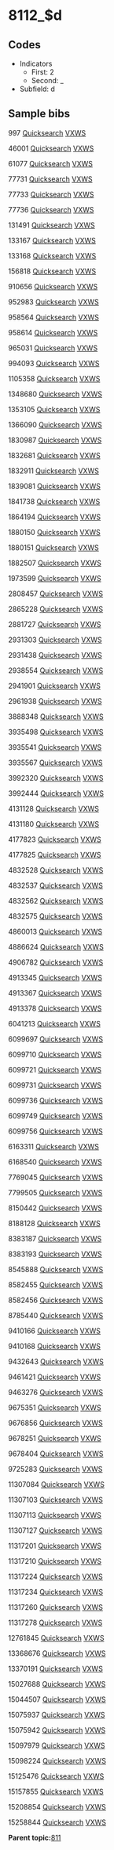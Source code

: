 # 8112\_$d

## Codes

-   Indicators
    -   First: 2
    -   Second: \_
-   Subfield: d

## Sample bibs

997 [Quicksearch](https://search.library.yale.edu/catalog/997) [VXWS](http://prodorbis.library.yale.edu:7014/vxws/GetHoldingsService?bibId=997)

46001 [Quicksearch](https://search.library.yale.edu/catalog/46001) [VXWS](http://prodorbis.library.yale.edu:7014/vxws/GetHoldingsService?bibId=46001)

61077 [Quicksearch](https://search.library.yale.edu/catalog/61077) [VXWS](http://prodorbis.library.yale.edu:7014/vxws/GetHoldingsService?bibId=61077)

77731 [Quicksearch](https://search.library.yale.edu/catalog/77731) [VXWS](http://prodorbis.library.yale.edu:7014/vxws/GetHoldingsService?bibId=77731)

77733 [Quicksearch](https://search.library.yale.edu/catalog/77733) [VXWS](http://prodorbis.library.yale.edu:7014/vxws/GetHoldingsService?bibId=77733)

77736 [Quicksearch](https://search.library.yale.edu/catalog/77736) [VXWS](http://prodorbis.library.yale.edu:7014/vxws/GetHoldingsService?bibId=77736)

131491 [Quicksearch](https://search.library.yale.edu/catalog/131491) [VXWS](http://prodorbis.library.yale.edu:7014/vxws/GetHoldingsService?bibId=131491)

133167 [Quicksearch](https://search.library.yale.edu/catalog/133167) [VXWS](http://prodorbis.library.yale.edu:7014/vxws/GetHoldingsService?bibId=133167)

133168 [Quicksearch](https://search.library.yale.edu/catalog/133168) [VXWS](http://prodorbis.library.yale.edu:7014/vxws/GetHoldingsService?bibId=133168)

156818 [Quicksearch](https://search.library.yale.edu/catalog/156818) [VXWS](http://prodorbis.library.yale.edu:7014/vxws/GetHoldingsService?bibId=156818)

910656 [Quicksearch](https://search.library.yale.edu/catalog/910656) [VXWS](http://prodorbis.library.yale.edu:7014/vxws/GetHoldingsService?bibId=910656)

952983 [Quicksearch](https://search.library.yale.edu/catalog/952983) [VXWS](http://prodorbis.library.yale.edu:7014/vxws/GetHoldingsService?bibId=952983)

958564 [Quicksearch](https://search.library.yale.edu/catalog/958564) [VXWS](http://prodorbis.library.yale.edu:7014/vxws/GetHoldingsService?bibId=958564)

958614 [Quicksearch](https://search.library.yale.edu/catalog/958614) [VXWS](http://prodorbis.library.yale.edu:7014/vxws/GetHoldingsService?bibId=958614)

965031 [Quicksearch](https://search.library.yale.edu/catalog/965031) [VXWS](http://prodorbis.library.yale.edu:7014/vxws/GetHoldingsService?bibId=965031)

994093 [Quicksearch](https://search.library.yale.edu/catalog/994093) [VXWS](http://prodorbis.library.yale.edu:7014/vxws/GetHoldingsService?bibId=994093)

1105358 [Quicksearch](https://search.library.yale.edu/catalog/1105358) [VXWS](http://prodorbis.library.yale.edu:7014/vxws/GetHoldingsService?bibId=1105358)

1348680 [Quicksearch](https://search.library.yale.edu/catalog/1348680) [VXWS](http://prodorbis.library.yale.edu:7014/vxws/GetHoldingsService?bibId=1348680)

1353105 [Quicksearch](https://search.library.yale.edu/catalog/1353105) [VXWS](http://prodorbis.library.yale.edu:7014/vxws/GetHoldingsService?bibId=1353105)

1366090 [Quicksearch](https://search.library.yale.edu/catalog/1366090) [VXWS](http://prodorbis.library.yale.edu:7014/vxws/GetHoldingsService?bibId=1366090)

1830987 [Quicksearch](https://search.library.yale.edu/catalog/1830987) [VXWS](http://prodorbis.library.yale.edu:7014/vxws/GetHoldingsService?bibId=1830987)

1832681 [Quicksearch](https://search.library.yale.edu/catalog/1832681) [VXWS](http://prodorbis.library.yale.edu:7014/vxws/GetHoldingsService?bibId=1832681)

1832911 [Quicksearch](https://search.library.yale.edu/catalog/1832911) [VXWS](http://prodorbis.library.yale.edu:7014/vxws/GetHoldingsService?bibId=1832911)

1839081 [Quicksearch](https://search.library.yale.edu/catalog/1839081) [VXWS](http://prodorbis.library.yale.edu:7014/vxws/GetHoldingsService?bibId=1839081)

1841738 [Quicksearch](https://search.library.yale.edu/catalog/1841738) [VXWS](http://prodorbis.library.yale.edu:7014/vxws/GetHoldingsService?bibId=1841738)

1864194 [Quicksearch](https://search.library.yale.edu/catalog/1864194) [VXWS](http://prodorbis.library.yale.edu:7014/vxws/GetHoldingsService?bibId=1864194)

1880150 [Quicksearch](https://search.library.yale.edu/catalog/1880150) [VXWS](http://prodorbis.library.yale.edu:7014/vxws/GetHoldingsService?bibId=1880150)

1880151 [Quicksearch](https://search.library.yale.edu/catalog/1880151) [VXWS](http://prodorbis.library.yale.edu:7014/vxws/GetHoldingsService?bibId=1880151)

1882507 [Quicksearch](https://search.library.yale.edu/catalog/1882507) [VXWS](http://prodorbis.library.yale.edu:7014/vxws/GetHoldingsService?bibId=1882507)

1973599 [Quicksearch](https://search.library.yale.edu/catalog/1973599) [VXWS](http://prodorbis.library.yale.edu:7014/vxws/GetHoldingsService?bibId=1973599)

2808457 [Quicksearch](https://search.library.yale.edu/catalog/2808457) [VXWS](http://prodorbis.library.yale.edu:7014/vxws/GetHoldingsService?bibId=2808457)

2865228 [Quicksearch](https://search.library.yale.edu/catalog/2865228) [VXWS](http://prodorbis.library.yale.edu:7014/vxws/GetHoldingsService?bibId=2865228)

2881727 [Quicksearch](https://search.library.yale.edu/catalog/2881727) [VXWS](http://prodorbis.library.yale.edu:7014/vxws/GetHoldingsService?bibId=2881727)

2931303 [Quicksearch](https://search.library.yale.edu/catalog/2931303) [VXWS](http://prodorbis.library.yale.edu:7014/vxws/GetHoldingsService?bibId=2931303)

2931438 [Quicksearch](https://search.library.yale.edu/catalog/2931438) [VXWS](http://prodorbis.library.yale.edu:7014/vxws/GetHoldingsService?bibId=2931438)

2938554 [Quicksearch](https://search.library.yale.edu/catalog/2938554) [VXWS](http://prodorbis.library.yale.edu:7014/vxws/GetHoldingsService?bibId=2938554)

2941901 [Quicksearch](https://search.library.yale.edu/catalog/2941901) [VXWS](http://prodorbis.library.yale.edu:7014/vxws/GetHoldingsService?bibId=2941901)

2961938 [Quicksearch](https://search.library.yale.edu/catalog/2961938) [VXWS](http://prodorbis.library.yale.edu:7014/vxws/GetHoldingsService?bibId=2961938)

3888348 [Quicksearch](https://search.library.yale.edu/catalog/3888348) [VXWS](http://prodorbis.library.yale.edu:7014/vxws/GetHoldingsService?bibId=3888348)

3935498 [Quicksearch](https://search.library.yale.edu/catalog/3935498) [VXWS](http://prodorbis.library.yale.edu:7014/vxws/GetHoldingsService?bibId=3935498)

3935541 [Quicksearch](https://search.library.yale.edu/catalog/3935541) [VXWS](http://prodorbis.library.yale.edu:7014/vxws/GetHoldingsService?bibId=3935541)

3935567 [Quicksearch](https://search.library.yale.edu/catalog/3935567) [VXWS](http://prodorbis.library.yale.edu:7014/vxws/GetHoldingsService?bibId=3935567)

3992320 [Quicksearch](https://search.library.yale.edu/catalog/3992320) [VXWS](http://prodorbis.library.yale.edu:7014/vxws/GetHoldingsService?bibId=3992320)

3992444 [Quicksearch](https://search.library.yale.edu/catalog/3992444) [VXWS](http://prodorbis.library.yale.edu:7014/vxws/GetHoldingsService?bibId=3992444)

4131128 [Quicksearch](https://search.library.yale.edu/catalog/4131128) [VXWS](http://prodorbis.library.yale.edu:7014/vxws/GetHoldingsService?bibId=4131128)

4131180 [Quicksearch](https://search.library.yale.edu/catalog/4131180) [VXWS](http://prodorbis.library.yale.edu:7014/vxws/GetHoldingsService?bibId=4131180)

4177823 [Quicksearch](https://search.library.yale.edu/catalog/4177823) [VXWS](http://prodorbis.library.yale.edu:7014/vxws/GetHoldingsService?bibId=4177823)

4177825 [Quicksearch](https://search.library.yale.edu/catalog/4177825) [VXWS](http://prodorbis.library.yale.edu:7014/vxws/GetHoldingsService?bibId=4177825)

4832528 [Quicksearch](https://search.library.yale.edu/catalog/4832528) [VXWS](http://prodorbis.library.yale.edu:7014/vxws/GetHoldingsService?bibId=4832528)

4832537 [Quicksearch](https://search.library.yale.edu/catalog/4832537) [VXWS](http://prodorbis.library.yale.edu:7014/vxws/GetHoldingsService?bibId=4832537)

4832562 [Quicksearch](https://search.library.yale.edu/catalog/4832562) [VXWS](http://prodorbis.library.yale.edu:7014/vxws/GetHoldingsService?bibId=4832562)

4832575 [Quicksearch](https://search.library.yale.edu/catalog/4832575) [VXWS](http://prodorbis.library.yale.edu:7014/vxws/GetHoldingsService?bibId=4832575)

4860013 [Quicksearch](https://search.library.yale.edu/catalog/4860013) [VXWS](http://prodorbis.library.yale.edu:7014/vxws/GetHoldingsService?bibId=4860013)

4886624 [Quicksearch](https://search.library.yale.edu/catalog/4886624) [VXWS](http://prodorbis.library.yale.edu:7014/vxws/GetHoldingsService?bibId=4886624)

4906782 [Quicksearch](https://search.library.yale.edu/catalog/4906782) [VXWS](http://prodorbis.library.yale.edu:7014/vxws/GetHoldingsService?bibId=4906782)

4913345 [Quicksearch](https://search.library.yale.edu/catalog/4913345) [VXWS](http://prodorbis.library.yale.edu:7014/vxws/GetHoldingsService?bibId=4913345)

4913367 [Quicksearch](https://search.library.yale.edu/catalog/4913367) [VXWS](http://prodorbis.library.yale.edu:7014/vxws/GetHoldingsService?bibId=4913367)

4913378 [Quicksearch](https://search.library.yale.edu/catalog/4913378) [VXWS](http://prodorbis.library.yale.edu:7014/vxws/GetHoldingsService?bibId=4913378)

6041213 [Quicksearch](https://search.library.yale.edu/catalog/6041213) [VXWS](http://prodorbis.library.yale.edu:7014/vxws/GetHoldingsService?bibId=6041213)

6099697 [Quicksearch](https://search.library.yale.edu/catalog/6099697) [VXWS](http://prodorbis.library.yale.edu:7014/vxws/GetHoldingsService?bibId=6099697)

6099710 [Quicksearch](https://search.library.yale.edu/catalog/6099710) [VXWS](http://prodorbis.library.yale.edu:7014/vxws/GetHoldingsService?bibId=6099710)

6099721 [Quicksearch](https://search.library.yale.edu/catalog/6099721) [VXWS](http://prodorbis.library.yale.edu:7014/vxws/GetHoldingsService?bibId=6099721)

6099731 [Quicksearch](https://search.library.yale.edu/catalog/6099731) [VXWS](http://prodorbis.library.yale.edu:7014/vxws/GetHoldingsService?bibId=6099731)

6099736 [Quicksearch](https://search.library.yale.edu/catalog/6099736) [VXWS](http://prodorbis.library.yale.edu:7014/vxws/GetHoldingsService?bibId=6099736)

6099749 [Quicksearch](https://search.library.yale.edu/catalog/6099749) [VXWS](http://prodorbis.library.yale.edu:7014/vxws/GetHoldingsService?bibId=6099749)

6099756 [Quicksearch](https://search.library.yale.edu/catalog/6099756) [VXWS](http://prodorbis.library.yale.edu:7014/vxws/GetHoldingsService?bibId=6099756)

6163311 [Quicksearch](https://search.library.yale.edu/catalog/6163311) [VXWS](http://prodorbis.library.yale.edu:7014/vxws/GetHoldingsService?bibId=6163311)

6168540 [Quicksearch](https://search.library.yale.edu/catalog/6168540) [VXWS](http://prodorbis.library.yale.edu:7014/vxws/GetHoldingsService?bibId=6168540)

7769045 [Quicksearch](https://search.library.yale.edu/catalog/7769045) [VXWS](http://prodorbis.library.yale.edu:7014/vxws/GetHoldingsService?bibId=7769045)

7799505 [Quicksearch](https://search.library.yale.edu/catalog/7799505) [VXWS](http://prodorbis.library.yale.edu:7014/vxws/GetHoldingsService?bibId=7799505)

8150442 [Quicksearch](https://search.library.yale.edu/catalog/8150442) [VXWS](http://prodorbis.library.yale.edu:7014/vxws/GetHoldingsService?bibId=8150442)

8188128 [Quicksearch](https://search.library.yale.edu/catalog/8188128) [VXWS](http://prodorbis.library.yale.edu:7014/vxws/GetHoldingsService?bibId=8188128)

8383187 [Quicksearch](https://search.library.yale.edu/catalog/8383187) [VXWS](http://prodorbis.library.yale.edu:7014/vxws/GetHoldingsService?bibId=8383187)

8383193 [Quicksearch](https://search.library.yale.edu/catalog/8383193) [VXWS](http://prodorbis.library.yale.edu:7014/vxws/GetHoldingsService?bibId=8383193)

8545888 [Quicksearch](https://search.library.yale.edu/catalog/8545888) [VXWS](http://prodorbis.library.yale.edu:7014/vxws/GetHoldingsService?bibId=8545888)

8582455 [Quicksearch](https://search.library.yale.edu/catalog/8582455) [VXWS](http://prodorbis.library.yale.edu:7014/vxws/GetHoldingsService?bibId=8582455)

8582456 [Quicksearch](https://search.library.yale.edu/catalog/8582456) [VXWS](http://prodorbis.library.yale.edu:7014/vxws/GetHoldingsService?bibId=8582456)

8785440 [Quicksearch](https://search.library.yale.edu/catalog/8785440) [VXWS](http://prodorbis.library.yale.edu:7014/vxws/GetHoldingsService?bibId=8785440)

9410166 [Quicksearch](https://search.library.yale.edu/catalog/9410166) [VXWS](http://prodorbis.library.yale.edu:7014/vxws/GetHoldingsService?bibId=9410166)

9410168 [Quicksearch](https://search.library.yale.edu/catalog/9410168) [VXWS](http://prodorbis.library.yale.edu:7014/vxws/GetHoldingsService?bibId=9410168)

9432643 [Quicksearch](https://search.library.yale.edu/catalog/9432643) [VXWS](http://prodorbis.library.yale.edu:7014/vxws/GetHoldingsService?bibId=9432643)

9461421 [Quicksearch](https://search.library.yale.edu/catalog/9461421) [VXWS](http://prodorbis.library.yale.edu:7014/vxws/GetHoldingsService?bibId=9461421)

9463276 [Quicksearch](https://search.library.yale.edu/catalog/9463276) [VXWS](http://prodorbis.library.yale.edu:7014/vxws/GetHoldingsService?bibId=9463276)

9675351 [Quicksearch](https://search.library.yale.edu/catalog/9675351) [VXWS](http://prodorbis.library.yale.edu:7014/vxws/GetHoldingsService?bibId=9675351)

9676856 [Quicksearch](https://search.library.yale.edu/catalog/9676856) [VXWS](http://prodorbis.library.yale.edu:7014/vxws/GetHoldingsService?bibId=9676856)

9678251 [Quicksearch](https://search.library.yale.edu/catalog/9678251) [VXWS](http://prodorbis.library.yale.edu:7014/vxws/GetHoldingsService?bibId=9678251)

9678404 [Quicksearch](https://search.library.yale.edu/catalog/9678404) [VXWS](http://prodorbis.library.yale.edu:7014/vxws/GetHoldingsService?bibId=9678404)

9725283 [Quicksearch](https://search.library.yale.edu/catalog/9725283) [VXWS](http://prodorbis.library.yale.edu:7014/vxws/GetHoldingsService?bibId=9725283)

11307084 [Quicksearch](https://search.library.yale.edu/catalog/11307084) [VXWS](http://prodorbis.library.yale.edu:7014/vxws/GetHoldingsService?bibId=11307084)

11307103 [Quicksearch](https://search.library.yale.edu/catalog/11307103) [VXWS](http://prodorbis.library.yale.edu:7014/vxws/GetHoldingsService?bibId=11307103)

11307113 [Quicksearch](https://search.library.yale.edu/catalog/11307113) [VXWS](http://prodorbis.library.yale.edu:7014/vxws/GetHoldingsService?bibId=11307113)

11307127 [Quicksearch](https://search.library.yale.edu/catalog/11307127) [VXWS](http://prodorbis.library.yale.edu:7014/vxws/GetHoldingsService?bibId=11307127)

11317201 [Quicksearch](https://search.library.yale.edu/catalog/11317201) [VXWS](http://prodorbis.library.yale.edu:7014/vxws/GetHoldingsService?bibId=11317201)

11317210 [Quicksearch](https://search.library.yale.edu/catalog/11317210) [VXWS](http://prodorbis.library.yale.edu:7014/vxws/GetHoldingsService?bibId=11317210)

11317224 [Quicksearch](https://search.library.yale.edu/catalog/11317224) [VXWS](http://prodorbis.library.yale.edu:7014/vxws/GetHoldingsService?bibId=11317224)

11317234 [Quicksearch](https://search.library.yale.edu/catalog/11317234) [VXWS](http://prodorbis.library.yale.edu:7014/vxws/GetHoldingsService?bibId=11317234)

11317260 [Quicksearch](https://search.library.yale.edu/catalog/11317260) [VXWS](http://prodorbis.library.yale.edu:7014/vxws/GetHoldingsService?bibId=11317260)

11317278 [Quicksearch](https://search.library.yale.edu/catalog/11317278) [VXWS](http://prodorbis.library.yale.edu:7014/vxws/GetHoldingsService?bibId=11317278)

12761845 [Quicksearch](https://search.library.yale.edu/catalog/12761845) [VXWS](http://prodorbis.library.yale.edu:7014/vxws/GetHoldingsService?bibId=12761845)

13368676 [Quicksearch](https://search.library.yale.edu/catalog/13368676) [VXWS](http://prodorbis.library.yale.edu:7014/vxws/GetHoldingsService?bibId=13368676)

13370191 [Quicksearch](https://search.library.yale.edu/catalog/13370191) [VXWS](http://prodorbis.library.yale.edu:7014/vxws/GetHoldingsService?bibId=13370191)

15027688 [Quicksearch](https://search.library.yale.edu/catalog/15027688) [VXWS](http://prodorbis.library.yale.edu:7014/vxws/GetHoldingsService?bibId=15027688)

15044507 [Quicksearch](https://search.library.yale.edu/catalog/15044507) [VXWS](http://prodorbis.library.yale.edu:7014/vxws/GetHoldingsService?bibId=15044507)

15075937 [Quicksearch](https://search.library.yale.edu/catalog/15075937) [VXWS](http://prodorbis.library.yale.edu:7014/vxws/GetHoldingsService?bibId=15075937)

15075942 [Quicksearch](https://search.library.yale.edu/catalog/15075942) [VXWS](http://prodorbis.library.yale.edu:7014/vxws/GetHoldingsService?bibId=15075942)

15097979 [Quicksearch](https://search.library.yale.edu/catalog/15097979) [VXWS](http://prodorbis.library.yale.edu:7014/vxws/GetHoldingsService?bibId=15097979)

15098224 [Quicksearch](https://search.library.yale.edu/catalog/15098224) [VXWS](http://prodorbis.library.yale.edu:7014/vxws/GetHoldingsService?bibId=15098224)

15125476 [Quicksearch](https://search.library.yale.edu/catalog/15125476) [VXWS](http://prodorbis.library.yale.edu:7014/vxws/GetHoldingsService?bibId=15125476)

15157855 [Quicksearch](https://search.library.yale.edu/catalog/15157855) [VXWS](http://prodorbis.library.yale.edu:7014/vxws/GetHoldingsService?bibId=15157855)

15208854 [Quicksearch](https://search.library.yale.edu/catalog/15208854) [VXWS](http://prodorbis.library.yale.edu:7014/vxws/GetHoldingsService?bibId=15208854)

15258844 [Quicksearch](https://search.library.yale.edu/catalog/15258844) [VXWS](http://prodorbis.library.yale.edu:7014/vxws/GetHoldingsService?bibId=15258844)

**Parent topic:**[811](../../tags/811/811.md)

